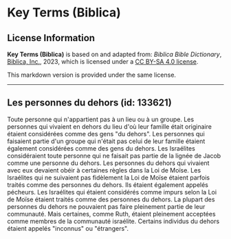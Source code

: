 # Key Terms (Biblica)

## License Information

**Key Terms (Biblica)** is based on and adapted from: _Biblica Bible Dictionary_, [Biblica, Inc.](https://www.biblica.com/), 2023, which is licensed under a [CC BY-SA 4.0 license](https://creativecommons.org/licenses/by-sa/4.0/legalcode.en).

This markdown version is provided under the same license.



--------------------------------

## Les personnes du dehors (id: 133621)

Toute personne qui n'appartient pas à un lieu ou à un groupe. Les personnes qui vivaient en dehors du lieu d'où leur famille était originaire étaient considérées comme des gens "du dehors". Les personnes qui faisaient partie d'un groupe qui n'était pas celui de leur famille étaient également considérées comme des gens du dehors. Les Israélites considéraient toute personne qui ne faisait pas partie de la lignée de Jacob comme une personne du dehors. Les personnes du dehors qui vivaient avec eux devaient obéir à certaines règles dans la Loi de Moïse. Les Israélites qui ne suivaient pas fidèlement la Loi de Moïse étaient parfois traités comme des personnes du dehors. Ils étaient également appelés pécheurs. Les Israélites qui étaient considérés comme impurs selon la Loi de Moïse étaient traités comme des personnes du dehors. La plupart des personnes du dehors ne pouvaient pas faire pleinement partie de leur communauté. Mais certaines, comme Ruth, étaient pleinement acceptées comme membres de la communauté israélite. Certains individus du dehors étaient appelés "inconnus" ou "étrangers".


